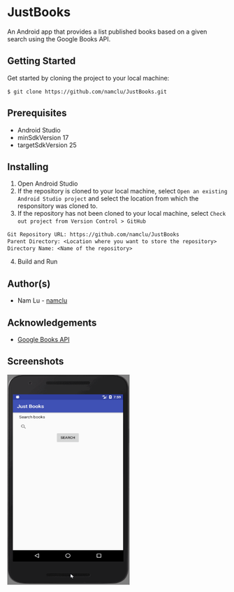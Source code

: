 # JustBooks
An Android app that provides a list published books based on a given search using the Google Books API.

## Getting Started

Get started by cloning the project to your local machine:

```
$ git clone https://github.com/namclu/JustBooks.git
```

## Prerequisites

- Android Studio
- minSdkVersion 17
- targetSdkVersion 25

## Installing

1. Open Android Studio
2. If the repository is cloned to your local machine, select ```Open an existing Android Studio project``` 
and select the location from which the responsitory was cloned to.
3. If the repository has not been cloned to your local machine, select ```Check out project from Version Control > GitHub```

```
Git Repository URL: https://github.com/namclu/JustBooks
Parent Directory: <Location where you want to store the repository>
Directory Name: <Name of the repository>
```
4. Build and Run

## Author(s)

- Nam Lu - [namclu](https://github.com/namclu)

## Acknowledgements

- [Google Books API](https://developers.google.com/books/)

## Screenshots

<img src="/screenshots/just_books.gif" width="280" height="480">
